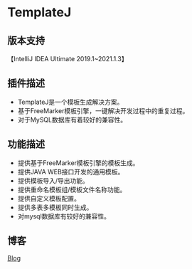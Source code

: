 # TemplateJ

## 版本支持
【IntelliJ IDEA Ultimate 2019.1~2021.1.3】

## 插件描述
* TemplateJ是一个模板生成解决方案。
* 基于FreeMarker模板引擎，一键解决开发过程中的重复过程。
* 对于MySQL数据库有着较好的兼容性。

## 功能描述
* 提供基于FreeMarker模板引擎的模板生成。
* 提供JAVA WEB接口开发的通用模板。
* 提供模板导入/导出功能。
* 提供重命名模板组/模板文件名称功能。
* 提供自定义模板配置。
* 提供多表多模板同时生成。
* 对mysql数据库有较好的兼容性。

## 博客
[Blog](https://www.cnblogs.com/lightbc/)
